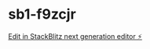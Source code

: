 # sb1-f9zcjr

[Edit in StackBlitz next generation editor ⚡️](https://stackblitz.com/~/github.com/bantandor/sb1-f9zcjr)